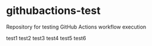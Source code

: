 # githubactions-test
Repository for testing GitHub Actions workflow execution

test1
test2
test3
test4
test5
test6